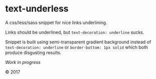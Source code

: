 # text-underless
A css/less/sass snippet for nice links underlining.

Links should be underlined, but `text-decoration: underline` sucks.

Snippet is built using semi-transparent gradient background instead of `text-decoration: underline` or `border-bottom: 1px solid` which both produce disgusting results.

*Work in progress*

© 2017
